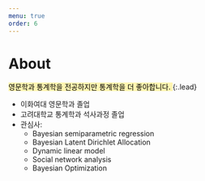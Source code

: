 ```yaml
---
menu: true
order: 6
---
```

# About

<mark style="background-color: #fff5b1">
영문학과 통계학을 전공하지만 통계학을 더 좋아합니다.
</mark>
{:.lead}


* 이화여대 영문학과 졸업
* 고려대학교 통계학과 석사과정 졸업
* 관심사: 
  * Bayesian semiparametric regression
  * Bayesian Latent Dirichlet Allocation 
  * Dynamic linear model
  * Social network analysis
  * Bayesian Optimization

